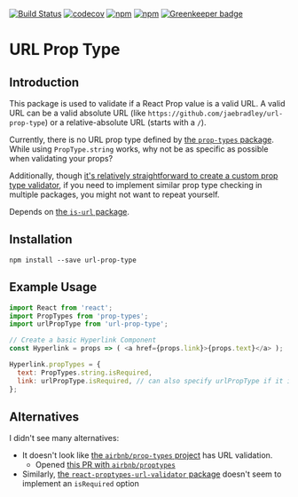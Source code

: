 [![Build Status](https://travis-ci.org/jaebradley/url-prop-type.svg?branch=master)](https://travis-ci.org/jaebradley/url-prop-type)
[![codecov](https://codecov.io/gh/jaebradley/prop-types-url-validator/branch/master/graph/badge.svg)](https://codecov.io/gh/jaebradley/prop-types-url-validator)
[![npm](https://img.shields.io/npm/dt/url-prop-type.svg)](https://www.npmjs.com/package/url-prop-type)
[![npm](https://img.shields.io/npm/v/url-prop-type.svg)](https://www.npmjs.com/package/url-prop-type)
[![Greenkeeper badge](https://badges.greenkeeper.io/jaebradley/url-prop-type.svg)](https://greenkeeper.io/)

# URL Prop Type

## Introduction
This package is used to validate if a React Prop value is a valid URL. A valid URL can be a valid absolute URL (like `https://github.com/jaebradley/url-prop-type`) or a relative-absolute URL (starts with a `/`).

Currently, there is no URL prop type defined by [the `prop-types` package](https://www.npmjs.com/package/prop-types). While using `PropType.string` works, why not be as specific as possible when validating your props?

Additionally, though [it's relatively straightforward to create a custom prop type validator](https://www.ian-thomas.net/custom-proptype-validation-with-react/), if you need to implement similar prop type checking in multiple packages, you might not want to repeat yourself.

Depends on [the `is-url` package](https://www.npmjs.com/package/is-url).
## Installation
`npm install --save url-prop-type`

## Example Usage
```javascript
import React from 'react';
import PropTypes from 'prop-types';
import urlPropType from 'url-prop-type';

// Create a basic Hyperlink Component
const Hyperlink = props => ( <a href={props.link}>{props.text}</a> );

Hyperlink.propTypes = {
  text: PropTypes.string.isRequired,
  link: urlPropType.isRequired, // can also specify urlPropType if it is not required
};
```

## Alternatives
I didn't see many alternatives:
  * It doesn't look like [the `airbnb/prop-types` project](https://github.com/airbnb/prop-types) has URL validation.
    * Opened [this PR with `airbnb/proptypes`](https://github.com/airbnb/prop-types/pull/35)
  * Similarly, [the `react-proptypes-url-validator` package](https://github.com/kmalone75/react-proptypes-url-validator) doesn't seem to implement an `isRequired` option

